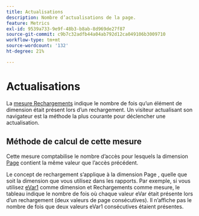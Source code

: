 ```yaml
---
title: Actualisations
description: Nombre d’actualisations de la page.
feature: Metrics
exl-id: 9539a733-9e9f-48b3-b8ab-8d969de27f87
source-git-commit: c9b7c32adfb44a04ab792d12ca049106b3009710
workflow-type: tm+mt
source-wordcount: '132'
ht-degree: 21%

---
```


# Actualisations

La [mesure Rechargements](overview.md) indique le nombre de fois qu’un élément de dimension était présent lors d’un rechargement. Un visiteur actualisant son navigateur est la méthode la plus courante pour déclencher une actualisation.

## Méthode de calcul de cette mesure

Cette mesure comptabilise le nombre d’accès pour lesquels la dimension [Page](../dimensions/page.md) contient la même valeur que l’accès précédent.

Le concept de rechargement s’applique à la dimension Page , quelle que soit la dimension que vous utilisez dans les rapports. Par exemple, si vous utilisez [eVar1](../dimensions/evar.md) comme dimension et Rechargements comme mesure, le tableau indique le nombre de fois où chaque valeur eVar était présente lors d’un rechargement (deux valeurs de page consécutives). Il n’affiche pas le nombre de fois que deux valeurs eVar1 consécutives étaient présentes.
